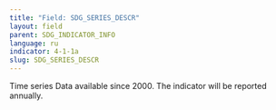 ```yaml
---
title: "Field: SDG_SERIES_DESCR"
layout: field
parent: SDG_INDICATOR_INFO
language: ru
indicator: 4-1-1a
slug: SDG_SERIES_DESCR
---
```

Time series
Data available since 2000. The indicator will be reported annually.